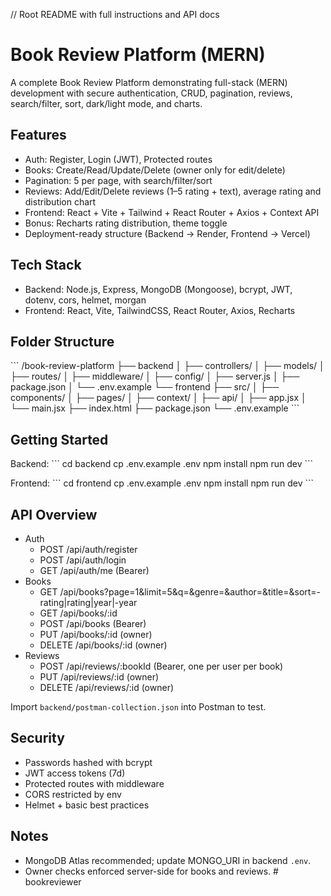 // <CHANGE> Root README with full instructions and API docs
# Book Review Platform (MERN)

A complete Book Review Platform demonstrating full-stack (MERN) development with secure authentication, CRUD, pagination, reviews, search/filter, sort, dark/light mode, and charts.

## Features

- Auth: Register, Login (JWT), Protected routes
- Books: Create/Read/Update/Delete (owner only for edit/delete)
- Pagination: 5 per page, with search/filter/sort
- Reviews: Add/Edit/Delete reviews (1–5 rating + text), average rating and distribution chart
- Frontend: React + Vite + Tailwind + React Router + Axios + Context API
- Bonus: Recharts rating distribution, theme toggle
- Deployment-ready structure (Backend → Render, Frontend → Vercel)

## Tech Stack

- Backend: Node.js, Express, MongoDB (Mongoose), bcrypt, JWT, dotenv, cors, helmet, morgan
- Frontend: React, Vite, TailwindCSS, React Router, Axios, Recharts

## Folder Structure

\`\`\`
/book-review-platform
  ├── backend
  │   ├── controllers/
  │   ├── models/
  │   ├── routes/
  │   ├── middleware/
  │   ├── config/
  │   ├── server.js
  │   ├── package.json
  │   └── .env.example
  └── frontend
      ├── src/
      │   ├── components/
      │   ├── pages/
      │   ├── context/
      │   ├── api/
      │   ├── app.jsx
      │   └── main.jsx
      ├── index.html
      ├── package.json
      └── .env.example
\`\`\`

## Getting Started

Backend:
\`\`\`
cd backend
cp .env.example .env
npm install
npm run dev
\`\`\`

Frontend:
\`\`\`
cd frontend
cp .env.example .env
npm install
npm run dev
\`\`\`

## API Overview

- Auth
  - POST /api/auth/register
  - POST /api/auth/login
  - GET /api/auth/me (Bearer)
- Books
  - GET /api/books?page=1&limit=5&q=&genre=&author=&title=&sort=-rating|rating|year|-year
  - GET /api/books/:id
  - POST /api/books (Bearer)
  - PUT /api/books/:id (owner)
  - DELETE /api/books/:id (owner)
- Reviews
  - POST /api/reviews/:bookId (Bearer, one per user per book)
  - PUT /api/reviews/:id (owner)
  - DELETE /api/reviews/:id (owner)

Import `backend/postman-collection.json` into Postman to test.

## Security

- Passwords hashed with bcrypt
- JWT access tokens (7d)
- Protected routes with middleware
- CORS restricted by env
- Helmet + basic best practices

## Notes

- MongoDB Atlas recommended; update MONGO_URI in backend `.env`.
- Owner checks enforced server-side for books and reviews.
#   b o o k r e v i e w e r  
 